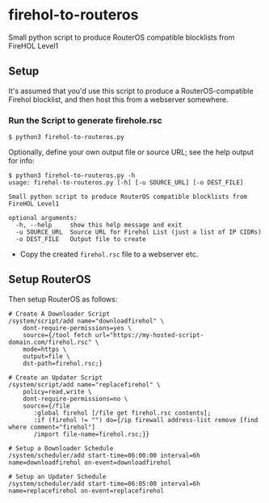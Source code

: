 # firehol-to-routeros
Small python script to produce RouterOS compatible blocklists from FireHOL Level1

## Setup
It's assumed that you'd use this script to produce a RouterOS-compatible Firehol blocklist,
and then host this from a webserver somewhere.

### Run the Script to generate firehole.rsc
```text
$ python3 firehol-to-routeros.py
```

Optionally, define your own output file or source URL; see the help output for info:
```text
$ python3 firehol-to-routeros.py -h
usage: firehol-to-routeros.py [-h] [-u SOURCE_URL] [-o DEST_FILE]

Small python script to produce RouterOS compatible blocklists from FireHOL Level1

optional arguments:
  -h, --help     show this help message and exit
  -u SOURCE_URL  Source URL for Firehol List (just a list of IP CIDRs)
  -o DEST_FILE   Output file to create
```

* Copy the created ```firehol.rsc``` file to a webserver etc.

## Setup RouterOS
Then setup RouterOS as follows:

```text
# Create A Downloader Script
/system/script/add name="downloadfirehol" \
    dont-require-permissions=yes \
    source={/tool fetch url="https://my-hosted-script-domain.com/firehol.rsc" \
    mode=https \
    output=file \
    dst-path=firehol.rsc;}

# Create an Updater Script
/system/script/add name="replacefirehol" \
    policy=read,write \
    dont-require-permissions=no \
    source={/file
       :global firehol [/file get firehol.rsc contents];
       :if (firehol != "") do={/ip firewall address-list remove [find where comment="firehol"]
       /import file-name=firehol.rsc;}}

# Setup a Downloader Schedule
/system/scheduler/add start-time=06:00:00 interval=6h name=downloadfirehol on-event=downloadfirehol

# Setup an Updater Schedule
/system/scheduler/add start-time=06:05:00 interval=6h name=replacefirehol on-event=replacefirehol
```
